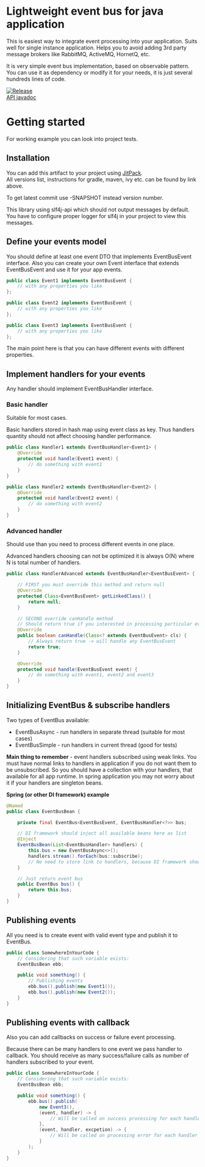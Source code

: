 # Lightweight event bus for java application

This is easiest way to integrate event processing into your application.
Suits well for single instance application.
Helps you to avoid adding 3rd party message brokers like RabbitMQ, ActiveMQ, HornetQ, etc.

It is very simple event bus implementation, based on observable pattern.
You can use it as dependency or modify it for your needs, it is just several hundreds lines of code.

[![Release](https://jitpack.io/v/javaplugs/minibus.svg)](https://jitpack.io/#javaplugs/minibus)  
[API javadoc](https://jitpack.io/com/github/javaplugs/minibus/-SNAPSHOT/javadoc/)

# Getting started

For working example you can look into project tests.

## Installation
You can add this artifact to your project using [JitPack](https://jitpack.io/#javaplugs/minibus).  
All versions list, instructions for gradle, maven, ivy etc. can be found by link above.

To get latest commit use -SNAPSHOT instead version number.

This library using slf4j-api which should not output messages by default. 
You have to configure proper logger for slf4j in your project to view this messages.

## Define your events model

You should define at least one event DTO that implements EventBusEvent interface.
Also you can create your own Event interface that extends EventBusEvent and use it for your app events.

```java
public class Event1 implements EventBusEvent {
    // with any properties you like
};

public class Event2 implements EventBusEvent {
    // with any properties you like
};

public class Event3 implements EventBusEvent {
    // with any properties you like
};
```
The main point here is that you can have different events with different properties.

## Implement handlers for your events
Any handler should implement EventBusHandler interface.

### Basic handler
Suitable for most cases. 

Basic handlers stored in hash map using event class as key.
Thus handlers quantity should not affect choosing handler performance.

```java
public class Handler1 extends EventBusHandler<Event1> {
    @Override
    protected void handle(Event1 event) {
        // do something with event1
    }
}

public class Handler2 extends EventBusHandler<Event2> {
    @Override
    protected void handle(Event2 event) {
        // do something with event2
    }
}
```

### Advanced handler
Should use than you need to process different events in one place.

Advanced handlers choosing can not be optimized it is always O(N)
where N is total number of handlers.

```java
public class HandlerAdvanced extends EventBusHandler<EventBusEvent> {

    // FIRST you must override this method and return null
    @Override
    protected Class<EventBusEvent> getLinkedClass() {
        return null;
    }

    // SECOND override canHandle method
    // Should return true if you interested in processing particular event type
    @Override
    public boolean canHandle(Class<? extends EventBusEvent> cls) {
        // Always return true -> will handle any EventBusEvent
        return true;
    }

    @Override
    protected void handle(EventBusEvent event) {
        // do something with event1, event2 and event3
    }
}
```

## Initializing EventBus & subscribe handlers

Two types of EventBus available:

* EventBusAsync - run handlers in separate thread (suitable for most cases)
* EventBusSimple - run handlers in current thread (good for tests)


**Main thing to remember** - event handlers subscribed using weak links.
You must have normal links to handlers in application if you do not want them to be unsubscribed.
So you should have a collection with your handlers, that available for all app runtime.
In spring application you may not worry about it if your handlers are singleton beans.

**Spring (or other DI framework) example**

```java
@Named
public class EventBusBean {

    private final EventBus<EventBusEvent, EventBusHandler<?>> bus;

    // DI framework should inject all available beans here as list
    @Inject
    EventBusBean(List<EventBusHandler> handlers) {
        this.bus = new EventBusAsync<>();
        handlers.stream().forEach(bus::subscribe);
        // No need to store link to handlers, because DI framework should treat them as singletons
    }

    // Just return event bus
    public EventBus bus() {
        return this.bus;
    }
}
```

## Publishing events

All you need is to create event with valid event type and publish it to EventBus.

```java
public class SomewhereInYourCode {
    // Considering that such variable exists:
    EventBusBean ebb;

    public void something() {
        // Publishing events
        ebb.bus().publish(new Event1());
        ebb.bus().publish(new Event2());
    }
}
```

## Publishing events with callback

Also you can add callbacks on success or failure event processing.

Because there can be many handlers to one event we pass handler to callback.
You should receive as many success/failure calls as number of handlers subscribed to your event.

```java
public class SomewhereInYourCode {
    // Considering that such variable exists:
    EventBusBean ebb;

    public void something() {
        ebb.bus().publish(
            new Event3(),
            (event, handler) -> { 
                // Will be called on success processing for each handler
            },
            (event, handler, excpetion) -> { 
                // Will be called on processing error for each handler
            }
        );
    }
}
```